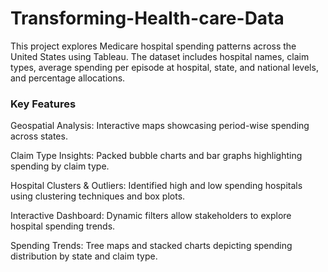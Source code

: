 # Transforming-Health-care-Data
This project explores Medicare hospital spending patterns across the United States using Tableau. The dataset includes hospital names, claim types, average spending per episode at hospital, state, and national levels, and percentage allocations.

### Key Features
Geospatial Analysis: Interactive maps showcasing period-wise spending across states.

Claim Type Insights: Packed bubble charts and bar graphs highlighting spending by claim type.

Hospital Clusters & Outliers: Identified high and low spending hospitals using clustering techniques and box plots.

Interactive Dashboard: Dynamic filters allow stakeholders to explore hospital spending trends.

Spending Trends: Tree maps and stacked charts depicting spending distribution by state and claim type.
